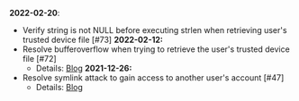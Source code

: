 **2022-02-20**:
* Verify string is not NULL before executing strlen when retrieving user's trusted device file [#73]
**2022-02-12:**
* Resolve bufferoverflow when trying to retrieve the user's trusted device file [#72]
    * Details: [Blog](https://zakuarbor.github.io/blog/bufoverflow/)
**2021-12-26:**
* Resolve symlink attack to gain access to another user's account [#47]
    * Details: [Blog](https://zakuarbor.github.io/blog/link-attack)

